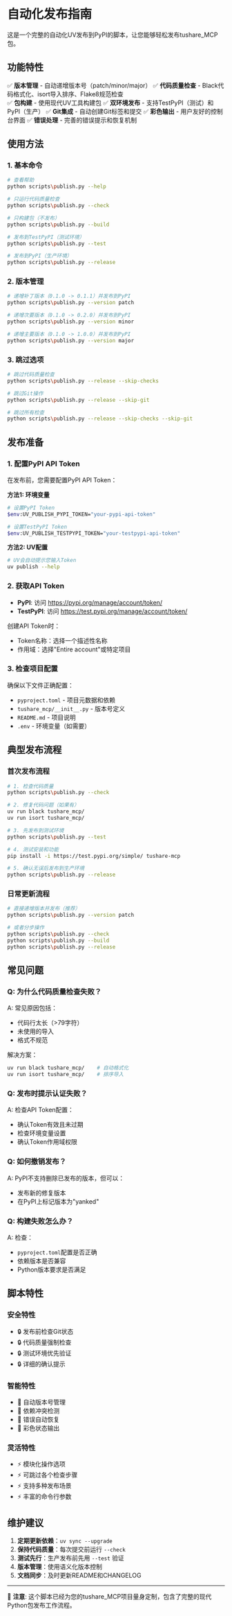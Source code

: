 # 自动化发布指南

这是一个完整的自动化UV发布到PyPI的脚本，让您能够轻松发布tushare_MCP包。

## 功能特性

✅ **版本管理** - 自动递增版本号（patch/minor/major）
✅ **代码质量检查** - Black代码格式化、isort导入排序、Flake8规范检查  
✅ **包构建** - 使用现代UV工具构建包
✅ **双环境发布** - 支持TestPyPI（测试）和PyPI（生产）
✅ **Git集成** - 自动创建Git标签和提交
✅ **彩色输出** - 用户友好的控制台界面
✅ **错误处理** - 完善的错误提示和恢复机制

## 使用方法

### 1. 基本命令

```bash
# 查看帮助
python scripts\publish.py --help

# 只运行代码质量检查
python scripts\publish.py --check

# 只构建包（不发布）
python scripts\publish.py --build

# 发布到TestPyPI（测试环境）
python scripts\publish.py --test

# 发布到PyPI（生产环境）
python scripts\publish.py --release
```

### 2. 版本管理

```bash
# 递增补丁版本（0.1.0 -> 0.1.1）并发布到PyPI
python scripts\publish.py --version patch

# 递增次要版本（0.1.0 -> 0.2.0）并发布到PyPI  
python scripts\publish.py --version minor

# 递增主要版本（0.1.0 -> 1.0.0）并发布到PyPI
python scripts\publish.py --version major
```

### 3. 跳过选项

```bash
# 跳过代码质量检查
python scripts\publish.py --release --skip-checks

# 跳过Git操作
python scripts\publish.py --release --skip-git

# 跳过所有检查
python scripts\publish.py --release --skip-checks --skip-git
```

## 发布准备

### 1. 配置PyPI API Token

在发布前，您需要配置PyPI API Token：

**方法1: 环境变量**
```bash
# 设置PyPI Token
$env:UV_PUBLISH_PYPI_TOKEN="your-pypi-api-token"

# 设置TestPyPI Token  
$env:UV_PUBLISH_TESTPYPI_TOKEN="your-testpypi-api-token"
```

**方法2: UV配置**
```bash
# UV会自动提示您输入Token
uv publish --help
```

### 2. 获取API Token

- **PyPI**: 访问 https://pypi.org/manage/account/token/ 
- **TestPyPI**: 访问 https://test.pypi.org/manage/account/token/

创建API Token时：
- Token名称：选择一个描述性名称
- 作用域：选择"Entire account"或特定项目

### 3. 检查项目配置

确保以下文件正确配置：

- `pyproject.toml` - 项目元数据和依赖
- `tushare_mcp/__init__.py` - 版本号定义
- `README.md` - 项目说明
- `.env` - 环境变量（如需要）

## 典型发布流程

### 首次发布流程

```bash
# 1. 检查代码质量
python scripts\publish.py --check

# 2. 修复代码问题（如果有）
uv run black tushare_mcp/
uv run isort tushare_mcp/

# 3. 先发布到测试环境
python scripts\publish.py --test

# 4. 测试安装和功能
pip install -i https://test.pypi.org/simple/ tushare-mcp

# 5. 确认无误后发布到生产环境
python scripts\publish.py --release
```

### 日常更新流程

```bash
# 直接递增版本并发布（推荐）
python scripts\publish.py --version patch

# 或者分步操作
python scripts\publish.py --check
python scripts\publish.py --build  
python scripts\publish.py --release
```

## 常见问题

### Q: 为什么代码质量检查失败？
A: 常见原因包括：
- 代码行太长（>79字符）
- 未使用的导入
- 格式不规范

解决方案：
```bash
uv run black tushare_mcp/    # 自动格式化
uv run isort tushare_mcp/    # 排序导入
```

### Q: 发布时提示认证失败？
A: 检查API Token配置：
- 确认Token有效且未过期
- 检查环境变量设置
- 确认Token作用域权限

### Q: 如何撤销发布？
A: PyPI不支持删除已发布的版本，但可以：
- 发布新的修复版本
- 在PyPI上标记版本为"yanked"

### Q: 构建失败怎么办？
A: 检查：
- `pyproject.toml`配置是否正确
- 依赖版本是否兼容
- Python版本要求是否满足

## 脚本特性

### 安全特性
- 🔒 发布前检查Git状态
- 🔒 代码质量强制检查  
- 🔒 测试环境优先验证
- 🔒 详细的确认提示

### 智能特性  
- 🧠 自动版本号管理
- 🧠 依赖冲突检测
- 🧠 错误自动恢复
- 🧠 彩色状态输出

### 灵活特性
- ⚡ 模块化操作选项
- ⚡ 可跳过各个检查步骤
- ⚡ 支持多种发布场景
- ⚡ 丰富的命令行参数

## 维护建议

1. **定期更新依赖**：`uv sync --upgrade`
2. **保持代码质量**：每次提交前运行 `--check`
3. **测试先行**：生产发布前先用 `--test` 验证
4. **版本管理**：使用语义化版本控制
5. **文档同步**：及时更新README和CHANGELOG

---

📝 **注意**: 这个脚本已经为您的tushare_MCP项目量身定制，包含了完整的现代Python包发布工作流程。